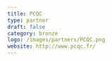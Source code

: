 ```yaml
---
title: PCQC
type: partner
draft: false
category: bronze
logo: /images/partners/PCQC.png
website: http://www.pcqc.fr/
---
```

